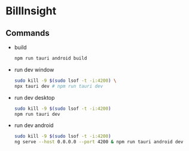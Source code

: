 # BillInsight


## Commands

- build

    ```bash
    npm run tauri android build
    ```

- run dev window

    ```bash
    sudo kill -9 $(sudo lsof -t -i:4200) \
    npx tauri dev # npm run tauri dev
    ```

- run dev desktop

    ```bash
    sudo kill -9 $(sudo lsof -t -i:4200)
    npm run tauri dev
    ```

- run dev android

    ```bash
    sudo kill -9 $(sudo lsof -t -i:4200)
    ng serve --host 0.0.0.0 --port 4200 & npm run tauri android dev
    ```